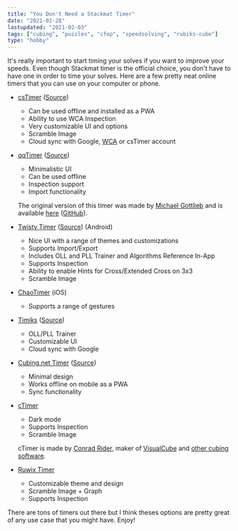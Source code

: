 ```yaml
---
title: "You Don't Need a Stackmat Timer"
date: "2021-01-28"
lastupdated: "2021-02-03"
tags: ["cubing", "puzzles", "cfop", "speedsolving", "rubiks-cube"]
type: "hobby"
---
```


It's really important to start timing your solves if you want to improve your speeds. Even though Stackmat timer is the official choice, you don't have to have one in order to time your solves. Here are a few pretty neat online timers that you can use on your computer or phone.

- [csTimer](https://www.cstimer.net) ([Source](https://github.com/cs0x7f/cstimer))

  - Can be used offline and installed as a PWA
  - Ability to use WCA Inspection
  - Very customizable UI and options
  - Scramble Image
  - Cloud sync with Google, [WCA](https://www.worldcubeassociation.org/) or csTimer account

- [qqTimer](https://www.qqtimer.net/) ([Source](https://github.com/cubing/qqtimer))

  - Minimalistic UI
  - Can be used offline
  - Inspection support
  - Import functionality

  The original version of this timer was made by [Michael Gottlieb](http://mzrg.com/) and is available [here](http://mzrg.com/qqtimer/) ([GitHub](https://github.com/qqwref/qqTimer)).

- [Twisty Timer](https://play.google.com/store/apps/details?id=com.aricneto.twistytimer&hl=en_US&gl=US) ([Source](https://github.com/aricneto/TwistyTimer)) (Android)

  - Nice UI with a range of themes and customizations
  - Supports Import/Export
  - Includes OLL and PLL Trainer and Algorithms Reference In-App
  - Supports Inspection
  - Ability to enable Hints for Cross/Extended Cross on 3x3
  - Scramble Image

- [ChaoTimer](https://apps.apple.com/us/app/chaotimer-professional-cube-timer/id537516001) (iOS)

  - Supports a range of gestures

- [Timiks](https://timiks.com/) ([Source](https://github.com/ngerritsen/timiks))

  - OLL/PLL Trainer
  - Customizable UI
  - Cloud sync with Google

- [Cubing.net Timer](https://timer.cubing.net/) ([Source](https://github.com/cubing/timer))

  - Minimal design
  - Works offline on mobile as a PWA
  - Sync functionality

- [cTimer](http://www.ctimer.co.uk/)

  - Dark mode
  - Supports Inspection
  - Scramble Image

  cTimer is made by [Conrad Rider](http://rider.biz/), maker of [VisualCube](http://cube.rider.biz/visualcube.php) and [other cubing software](http://cube.rider.biz/).

- [Ruwix Timer](https://ruwix.com/online-rubiks-stopwatch-timer/)
  - Customizable theme and design
  - Scramble Image + Graph
  - Supports Inspection

There are tons of timers out there but I think theses options are pretty great of any use case that you might have. Enjoy!
